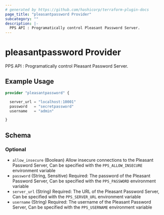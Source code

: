 ```yaml
---
# generated by https://github.com/hashicorp/terraform-plugin-docs
page_title: "pleasantpassword Provider"
subcategory: ""
description: |-
  PPS API : Programatically control Pleasant Password Server.
---
```


# pleasantpassword Provider

PPS API : Programatically control Pleasant Password Server.

## Example Usage

```terraform
provider "pleasantpassword" {

  server_url = "localhost:10001"
  password   = "secretpassword"
  username   = "admin"

}
```

<!-- schema generated by tfplugindocs -->
## Schema

### Optional

- `allow_insecure` (Boolean) Allow insecure connections to the Pleasant Password Server, Can be specified with the `PPS_ALLOW_INSECURE` environment variable
- `password` (String, Sensitive) Required: The password of the Pleasant Password Server, Can be specified with the `PPS_PASSWORD` environment variable
- `server_url` (String) Required: The URL of the Pleasant Password Server, Can be specified with the `PPS_SERVER_URL` environment variable
- `username` (String) Required: The username of the Pleasant Password Server, Can be specified with the `PPS_USERNAME` environment variable
